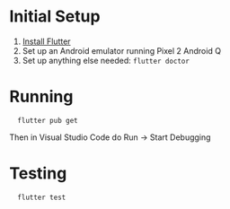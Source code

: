 # Initial Setup

1. [Install Flutter](https://flutter.dev/docs/get-started/install)
2. Set up an Android emulator running Pixel 2 Android Q
3. Set up anything else needed: `flutter doctor`

# Running

```
  flutter pub get
```

Then in Visual Studio Code do Run -> Start Debugging

# Testing

```
  flutter test
```